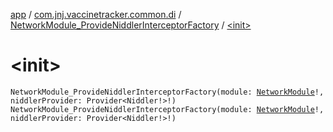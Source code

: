 [app](../../index.md) / [com.jnj.vaccinetracker.common.di](../index.md) / [NetworkModule_ProvideNiddlerInterceptorFactory](index.md) / [&lt;init&gt;](./-init-.md)

# &lt;init&gt;

`NetworkModule_ProvideNiddlerInterceptorFactory(module: `[`NetworkModule`](../-network-module/index.md)`!, niddlerProvider: Provider<Niddler!>!)`
`NetworkModule_ProvideNiddlerInterceptorFactory(module: `[`NetworkModule`](../-network-module/index.md)`!, niddlerProvider: Provider<Niddler!>!)`